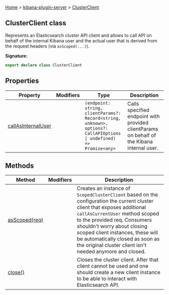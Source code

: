 [Home](./index) &gt; [kibana-plugin-server](./kibana-plugin-server.md) &gt; [ClusterClient](./kibana-plugin-server.clusterclient.md)

## ClusterClient class

Represents an Elasticsearch cluster API client and allows to call API on behalf of the internal Kibana user and the actual user that is derived from the request headers (via `asScoped(...)`<!-- -->).

<b>Signature:</b>

```typescript
export declare class ClusterClient 
```

## Properties

|  Property | Modifiers | Type | Description |
|  --- | --- | --- | --- |
|  [callAsInternalUser](./kibana-plugin-server.clusterclient.callasinternaluser.md) |  | <code>(endpoint: string, clientParams?: Record&lt;string, unknown&gt;, options?: CallAPIOptions &#124; undefined) =&gt; Promise&lt;any&gt;</code> | Calls specified endpoint with provided clientParams on behalf of the Kibana internal user. |

## Methods

|  Method | Modifiers | Description |
|  --- | --- | --- |
|  [asScoped(req)](./kibana-plugin-server.clusterclient.asscoped.md) |  | Creates an instance of <code>ScopedClusterClient</code> based on the configuration the current cluster client that exposes additional <code>callAsCurrentUser</code> method scoped to the provided req. Consumers shouldn't worry about closing scoped client instances, these will be automatically closed as soon as the original cluster client isn't needed anymore and closed. |
|  [close()](./kibana-plugin-server.clusterclient.close.md) |  | Closes the cluster client. After that client cannot be used and one should create a new client instance to be able to interact with Elasticsearch API. |

